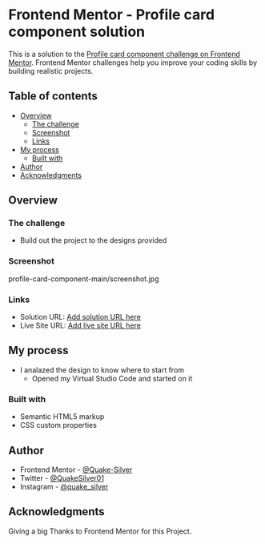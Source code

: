 # Frontend Mentor - Profile card component solution

This is a solution to the [Profile card component challenge on Frontend Mentor](https://www.frontendmentor.io/challenges/profile-card-component-cfArpWshJ). Frontend Mentor challenges help you improve your coding skills by building realistic projects. 

## Table of contents

- [Overview](#overview)
  - [The challenge](#the-challenge)
  - [Screenshot](#screenshot)
  - [Links](#links)
- [My process](#my-process)
  - [Built with](#built-with)
- [Author](#author)
- [Acknowledgments](#acknowledgments)




## Overview

### The challenge

- Build out the project to the designs provided

### Screenshot

profile-card-component-main/screenshot.jpg

### Links

- Solution URL: [Add solution URL here](https://your-solution-url.com)
- Live Site URL: [Add live site URL here](https://your-live-site-url.com)

## My process
- I analazed the design to know where to start from
	- Opened my Virtual Studio Code and started on it
### Built with

- Semantic HTML5 markup
- CSS custom properties


## Author
- Frontend Mentor - [@Quake-Silver](https://www.frontendmentor.io/profile/@Quake-Silver)
- Twitter - [@QuakeSilver01](https://www.twitter.com/QuakeSilver01)
- Instagram - [@quake_silver](https://www.instagram.com/quake_silver)


## Acknowledgments
Giving a big Thanks to Frontend Mentor for this Project.
